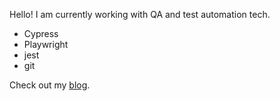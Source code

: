 Hello!
I am currently working with QA and test automation tech.
- Cypress
- Playwright
- jest
- git

Check out my [blog](https://hickvieira.github.io/).
